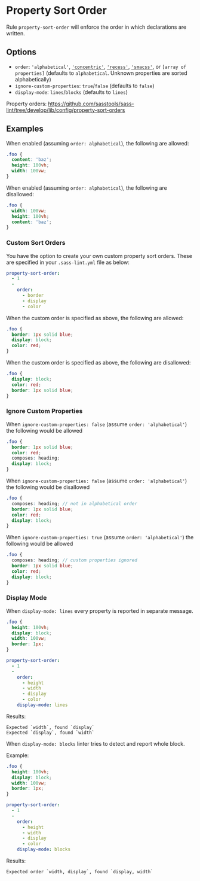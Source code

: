 # Property Sort Order

Rule `property-sort-order` will enforce the order in which declarations are written.

## Options

* `order`: `'alphabetical'`, [`'concentric'`](http://rhodesmill.org/brandon/2011/concentric-css/), [`'recess'`](http://twitter.github.io/recess/), [`'smacss'`](http://smacss.com/book/formatting), or `[array of properties]` (defaults to `alphabetical`. Unknown properties are sorted alphabetically)
* `ignore-custom-properties`: `true`/`false` (defaults to `false`)
* `display-mode`: `lines`/`blocks` (defaults to `lines`)

Property orders: https://github.com/sasstools/sass-lint/tree/develop/lib/config/property-sort-orders

## Examples

When enabled (assuming `order: alphabetical`), the following are allowed:

```scss
.foo {
  content: 'baz';
  height: 100vh;
  width: 100vw;
}
```

When enabled (assuming `order: alphabetical`), the following are disallowed:

```scss
.foo {
  width: 100vw;
  height: 100vh;
  content: 'baz';
}
```

### Custom Sort Orders

You have the option to create your own custom property sort orders. These are specified in your `.sass-lint.yml` file as below:

```yaml
property-sort-order:
  - 1
  -
    order:
      - border
      - display
      - color
```

When the custom order is specified as above, the following are allowed:

```scss
.foo {
  border: 1px solid blue;
  display: block;
  color: red;
}
```

When the custom order is specified as above, the following are disallowed:

```scss
.foo {
  display: block;
  color: red;
  border: 1px solid blue;
}
```

### Ignore Custom Properties

When `ignore-custom-properties: false` (assume `order: 'alphabetical'`) the following would be allowed

```scss
.foo {
  border: 1px solid blue;
  color: red;
  composes: heading;
  display: block;
}
```

When `ignore-custom-properties: false` (assume `order: 'alphabetical'`) the following would be disallowed

```scss
.foo {
  composes: heading; // not in alphabetical order
  border: 1px solid blue;
  color: red;
  display: block;
}
```

When `ignore-custom-properties: true` (assume `order: 'alphabetical'`) the following would be allowed

```scss
.foo {
  composes: heading; // custom properties ignored
  border: 1px solid blue;
  color: red;
  display: block;
}
```

### Display Mode
When `display-mode: lines` every property is reported in separate message.

```scss
.foo {
  height: 100vh;
  display: block;
  width: 100vw;
  border: 1px;
}
```

```yaml
property-sort-order:
  - 1
  -
    order:
      - height
      - width
      - display
      - color
    display-mode: lines
```

Results:
```
Expected `width`, found `display`
Expected `display`, found `width`
```

When `display-mode: blocks` linter tries to detect and report whole block.

Example:

```scss
.foo {
  height: 100vh;
  display: block;
  width: 100vw;
  border: 1px;
}
```

```yaml
property-sort-order:
  - 1
  -
    order:
      - height
      - width
      - display
      - color
    display-mode: blocks
```

Results:
```
Expected order `width, display`, found `display, width`
```

